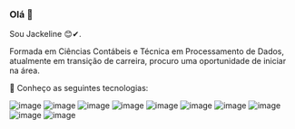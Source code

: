 ### Olá 👋

 Sou Jackeline 😊✔.
 
 Formada em Ciências Contábeis e Técnica em Processamento de Dados, atualmente em transição de carreira, procuro uma oportunidade de iniciar na área. 
 
 🚀 Conheço as seguintes tecnologias:
  
 ![image](https://user-images.githubusercontent.com/101068316/165142027-9bf80066-18f0-48fd-b571-efb15a804c47.png)
 ![image](https://user-images.githubusercontent.com/101068316/165142105-318e29c0-124f-45a4-991d-78867f6d656e.png)
 ![image](https://user-images.githubusercontent.com/101068316/165142147-8fa2bf62-ff5c-40c6-9dcf-ec517fd70910.png)
 ![image](https://user-images.githubusercontent.com/101068316/165142199-f92e9742-86dc-498b-8957-5df964722482.png)
 ![image](https://user-images.githubusercontent.com/101068316/169174700-eff60bd2-b716-49bc-8be6-63550e194c12.png)
 ![image](https://user-images.githubusercontent.com/101068316/169174776-399515a5-6f73-4ac3-ab9b-c09ff61bce88.png)
 ![image](https://user-images.githubusercontent.com/101068316/169174831-4acb3ad6-6fd0-4011-83ae-c481685bb2db.png)
 ![image](https://user-images.githubusercontent.com/101068316/169174859-1b0f946c-1d52-4b1e-bee5-5d08486e9a6a.png)
 ![image](https://user-images.githubusercontent.com/101068316/182253937-aaeeeb00-22ad-435c-a31c-6fbf12cba396.png)
 ![image](https://user-images.githubusercontent.com/101068316/182253977-695264ac-a917-4fa5-9f2b-4f8e1a767dc0.png)


 
 
 

